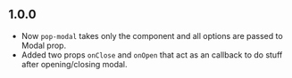 ## 1.0.0

* Now `pop-modal` takes only the component and all options are passed to Modal prop.
* Added two props `onClose` and `onOpen` that act as an callback to do stuff after opening/closing modal.
